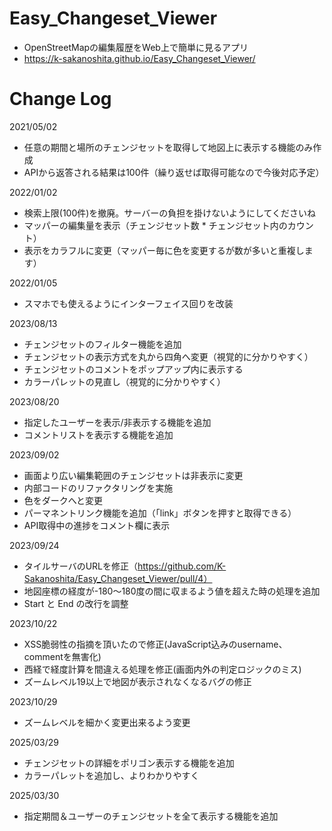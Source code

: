 # Easy_Changeset_Viewer
* OpenStreetMapの編集履歴をWeb上で簡単に見るアプリ
* https://k-sakanoshita.github.io/Easy_Changeset_Viewer/

# Change Log
2021/05/02
* 任意の期間と場所のチェンジセットを取得して地図上に表示する機能のみ作成
* APIから返答される結果は100件（繰り返せば取得可能なので今後対応予定）

2022/01/02
* 検索上限(100件)を撤廃。サーバーの負担を掛けないようにしてくださいね
* マッパーの編集量を表示（チェンジセット数 * チェンジセット内のカウント）
* 表示をカラフルに変更（マッパー毎に色を変更するが数が多いと重複します）

2022/01/05
* スマホでも使えるようにインターフェイス回りを改装

2023/08/13
* チェンジセットのフィルター機能を追加
* チェンジセットの表示方式を丸から四角へ変更（視覚的に分かりやすく）
* チェンジセットのコメントをポップアップ内に表示する
* カラーパレットの見直し（視覚的に分かりやすく）

2023/08/20
* 指定したユーザーを表示/非表示する機能を追加
* コメントリストを表示する機能を追加

2023/09/02
* 画面より広い編集範囲のチェンジセットは非表示に変更
* 内部コードのリファクタリングを実施
* 色をダークへと変更
* パーマネントリンク機能を追加（「link」ボタンを押すと取得できる）
* API取得中の進捗をコメント欄に表示

2023/09/24
* タイルサーバのURLを修正（https://github.com/K-Sakanoshita/Easy_Changeset_Viewer/pull/4）
* 地図座標の経度が-180〜180度の間に収まるよう値を超えた時の処理を追加
* Start と End の改行を調整

2023/10/22
* XSS脆弱性の指摘を頂いたので修正(JavaScript込みのusername、commentを無害化)
* 西経で経度計算を間違える処理を修正(画面内外の判定ロジックのミス)
* ズームレベル19以上で地図が表示されなくなるバグの修正

2023/10/29
* ズームレベルを細かく変更出来るよう変更

2025/03/29
* チェンジセットの詳細をポリゴン表示する機能を追加
* カラーパレットを追加し、よりわかりやすく

2025/03/30
* 指定期間＆ユーザーのチェンジセットを全て表示する機能を追加
